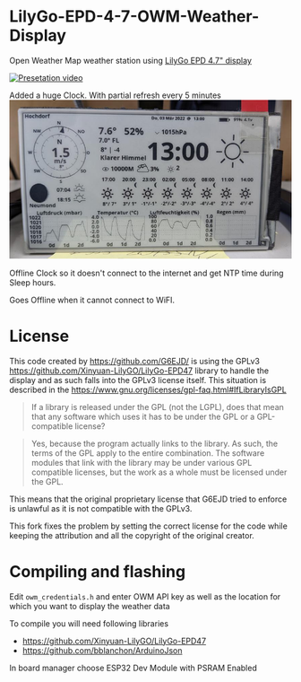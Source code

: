 # LilyGo-EPD-4-7-OWM-Weather-Display

Open Weather Map weather station using [LilyGo EPD 4.7" display](https://bit.ly/3exI3Hb)

[![Presetation video](assets/001.png)](https://www.youtube.com/watch?v=TQaVQcld1Pk)

Added a huge Clock. With partial refresh every 5 minutes
![Test Image](assets/002.jpg)

Offline Clock so it doesn't connect to the internet and get NTP time during Sleep hours.

Goes Offline when it cannot connect to WiFI.

# License

This code created by https://github.com/G6EJD/ is using the GPLv3 https://github.com/Xinyuan-LilyGO/LilyGo-EPD47 library to handle the display and as such falls into the GPLv3 license itself. This situation is described in the https://www.gnu.org/licenses/gpl-faq.html#IfLibraryIsGPL

> If a library is released under the GPL (not the LGPL), does that mean that any software which uses it has to be under the GPL or a GPL-compatible license?

> Yes, because the program actually links to the library. As such, the terms of the GPL apply to the entire combination. The software modules that link with the library may be under various GPL compatible licenses, but the work as a whole must be licensed under the GPL.

This means that the original proprietary license that G6EJD tried to enforce is unlawful as it is not compatible with the GPLv3.

This fork fixes the problem by setting the correct license for the code while keeping the attribution and all the copyright of the original creator.

# Compiling and flashing

Edit `owm_credentials.h` and enter OWM API key as well as the location for which you want to display the weather data

To compile you will need following libraries

* https://github.com/Xinyuan-LilyGO/LilyGo-EPD47
* https://github.com/bblanchon/ArduinoJson

In board manager choose ESP32 Dev Module with PSRAM Enabled